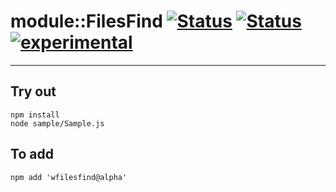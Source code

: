 
# module::FilesFind [![Status](https://circleci.com/gh/Wandalen/wFilesFind.svg?style=shield)](https://img.shields.io/circleci/build/github/Wandalen/wFilesFind?label=Test&logo=Test) [![Status](https://github.com/Wandalen/wFilesFind/workflows/Test/badge.svg)](https://github.com/Wandalen/wFilesFind/actions?query=workflow%3ATest) [![experimental](https://img.shields.io/badge/stability-experimental-orange.svg)](https://github.com/emersion/stability-badges#experimental)

___

## Try out
```
npm install
node sample/Sample.js
```

## To add
```
npm add 'wfilesfind@alpha'
```


